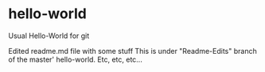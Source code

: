 # hello-world
Usual Hello-World for git

Edited readme.md file with some stuff
This is under "Readme-Edits" branch of the master' hello-world.
	Etc, etc, etc...
